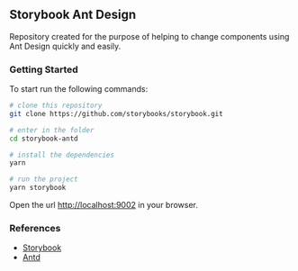 ## Storybook Ant Design

Repository created for the purpose of helping to change components using Ant Design quickly and easily.

### Getting Started

To start run the following commands:

```sh
# clone this repository
git clone https://github.com/storybooks/storybook.git

# enter in the folder
cd storybook-antd

# install the dependencies
yarn

# run the project
yarn storybook
```

Open the url [http://localhost:9002](http://localhost:9002) in your browser.

### References

- [Storybook](https://storybook.js.org/)
- [Antd](https://ant.design/)
